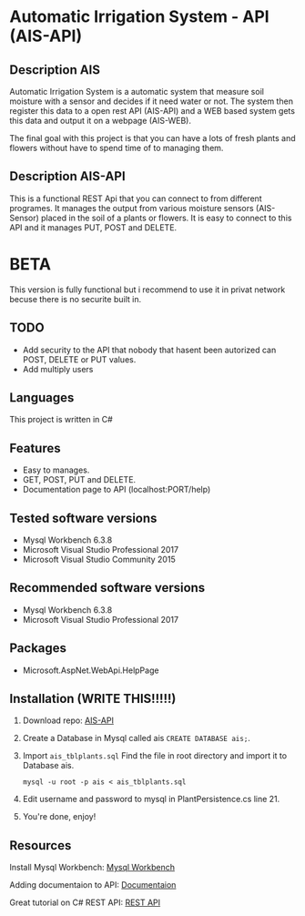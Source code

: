 # Automatic Irrigation System - API (AIS-API)

## Description AIS
Automatic Irrigation System is a automatic system that measure soil moisture with a sensor and decides if it need water or not.
The system then register this data to a open rest API (AIS-API) and a WEB based system gets this data and output it on a webpage (AIS-WEB).

The final goal with this project is that you can have a lots of fresh plants and flowers without have to spend time of to managing them.

## Description AIS-API
This is a functional REST Api that you can connect to from different programes. It manages the output from various moisture sensors (AIS-Sensor) placed in the soil of a plants or flowers.
It is easy to connect to this API and it manages PUT, POST and DELETE.

# BETA
This version is fully functional but i recommend to use it in privat network becuse there is no securite built in.  

## TODO
* Add security to the API that nobody that hasent been autorized can POST, DELETE or PUT values.
* Add multiply users

## Languages
This project is written in C#

## Features
* Easy to manages.
* GET, POST, PUT and DELETE.
* Documentation page to API (localhost:PORT/help)


## Tested software versions
* Mysql Workbench 6.3.8
* Microsoft Visual Studio Professional 2017
* Microsoft Visual Studio Community 2015

## Recommended software versions
* Mysql Workbench 6.3.8
* Microsoft Visual Studio Professional 2017

## Packages
* Microsoft.AspNet.WebApi.HelpPage

## Installation (WRITE THIS!!!!!)
1. Download repo: [AIS-API](https://github.com/joakimremler/AIS-API)

2. Create a Database in Mysql called ais `CREATE DATABASE ais;`.

3. Import `ais_tblplants.sql` Find the file in root directory and import it to Database ais.

    `mysql -u root -p ais < ais_tblplants.sql`

4. Edit username and password to mysql in PlantPersistence.cs line 21.

5. You're done, enjoy!

## Resources
Install Mysql Workbench:
[Mysql Workbench](https://dev.mysql.com/downloads/file/?id=467606)

Adding documentaion to API:
[Documentaion](https://www.youtube.com/watch?v=birftXcqDjo)

Great tutorial on C# REST API:
[REST API](https://www.youtube.com/watch?v=JeIE3jzAxHU)
